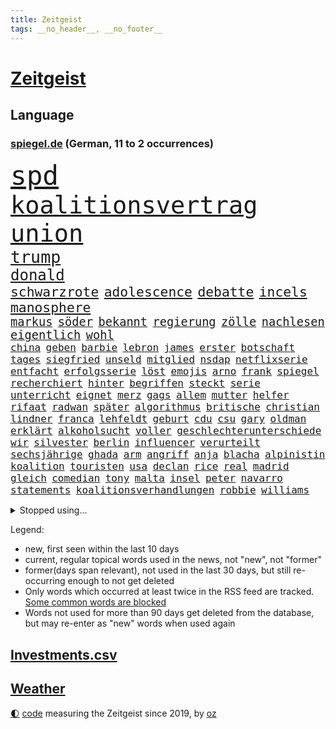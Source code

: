 ```yaml
---
title: Zeitgeist
tags: __no_header__, __no_footer__
---
```


# [Zeitgeist](https://oliz.io/zeitgeist/)

## Language

<h3><a href="https://www.spiegel.de" target="_blank">spiegel.de</a> (German, 11 to 2 occurrences)</h3>
<p style="font-family:monospace">
<span style="font-size:32pt"><a href="news_links.html#spd" class="current">spd</a></span>
<br>
<span style="font-size:29pt"><a href="news_links.html#koalitionsvertrag" class="current">koalitionsvertrag</a></span>
<span style="font-size:29pt"><a href="news_links.html#union" class="current">union</a></span>
<br>
<span style="font-size:20pt"><a href="news_links.html#trump" class="current">trump</a></span>
<br>
<span style="font-size:18pt"><a href="news_links.html#donald" class="current">donald</a></span>
<br>
<span style="font-size:16pt"><a href="news_links.html#schwarzrote" class="current">schwarzrote</a></span>
<span style="font-size:16pt"><a href="news_links.html#adolescence" class="current">adolescence</a></span>
<span style="font-size:16pt"><a href="news_links.html#debatte" class="current">debatte</a></span>
<span style="font-size:16pt"><a href="news_links.html#incels" class="new">incels</a></span>
<span style="font-size:16pt"><a href="news_links.html#manosphere" class="new">manosphere</a></span>
<br>
<span style="font-size:14pt"><a href="news_links.html#markus" class="current">markus</a></span>
<span style="font-size:14pt"><a href="news_links.html#söder" class="current">söder</a></span>
<span style="font-size:14pt"><a href="news_links.html#bekannt" class="current">bekannt</a></span>
<span style="font-size:14pt"><a href="news_links.html#regierung" class="current">regierung</a></span>
<span style="font-size:14pt"><a href="news_links.html#zölle" class="current">zölle</a></span>
<span style="font-size:14pt"><a href="news_links.html#nachlesen" class="current">nachlesen</a></span>
<span style="font-size:14pt"><a href="news_links.html#eigentlich" class="current">eigentlich</a></span>
<span style="font-size:14pt"><a href="news_links.html#wohl" class="current">wohl</a></span>
<br>
<span style="font-size:12pt"><a href="news_links.html#china" class="current">china</a></span>
<span style="font-size:12pt"><a href="news_links.html#geben" class="current">geben</a></span>
<span style="font-size:12pt"><a href="news_links.html#barbie" class="new">barbie</a></span>
<span style="font-size:12pt"><a href="news_links.html#lebron" class="current">lebron</a></span>
<span style="font-size:12pt"><a href="news_links.html#james" class="current">james</a></span>
<span style="font-size:12pt"><a href="news_links.html#erster" class="current">erster</a></span>
<span style="font-size:12pt"><a href="news_links.html#botschaft" class="current">botschaft</a></span>
<span style="font-size:12pt"><a href="news_links.html#tages" class="current">tages</a></span>
<span style="font-size:12pt"><a href="news_links.html#siegfried" class="new">siegfried</a></span>
<span style="font-size:12pt"><a href="news_links.html#unseld" class="new">unseld</a></span>
<span style="font-size:12pt"><a href="news_links.html#mitglied" class="current">mitglied</a></span>
<span style="font-size:12pt"><a href="news_links.html#nsdap" class="new">nsdap</a></span>
<span style="font-size:12pt"><a href="news_links.html#netflixserie" class="current">netflixserie</a></span>
<span style="font-size:12pt"><a href="news_links.html#entfacht" class="current">entfacht</a></span>
<span style="font-size:12pt"><a href="news_links.html#erfolgsserie" class="new">erfolgsserie</a></span>
<span style="font-size:12pt"><a href="news_links.html#löst" class="current">löst</a></span>
<span style="font-size:12pt"><a href="news_links.html#emojis" class="new">emojis</a></span>
<span style="font-size:12pt"><a href="news_links.html#arno" class="new">arno</a></span>
<span style="font-size:12pt"><a href="news_links.html#frank" class="current">frank</a></span>
<span style="font-size:12pt"><a href="news_links.html#spiegel" class="current">spiegel</a></span>
<span style="font-size:12pt"><a href="news_links.html#recherchiert" class="new">recherchiert</a></span>
<span style="font-size:12pt"><a href="news_links.html#hinter" class="current">hinter</a></span>
<span style="font-size:12pt"><a href="news_links.html#begriffen" class="current">begriffen</a></span>
<span style="font-size:12pt"><a href="news_links.html#steckt" class="current">steckt</a></span>
<span style="font-size:12pt"><a href="news_links.html#serie" class="current">serie</a></span>
<span style="font-size:12pt"><a href="news_links.html#unterricht" class="current">unterricht</a></span>
<span style="font-size:12pt"><a href="news_links.html#eignet" class="current">eignet</a></span>
<span style="font-size:12pt"><a href="news_links.html#merz" class="current">merz</a></span>
<span style="font-size:12pt"><a href="news_links.html#gags" class="new">gags</a></span>
<span style="font-size:12pt"><a href="news_links.html#allem" class="current">allem</a></span>
<span style="font-size:12pt"><a href="news_links.html#mutter" class="current">mutter</a></span>
<span style="font-size:12pt"><a href="news_links.html#helfer" class="current">helfer</a></span>
<span style="font-size:12pt"><a href="news_links.html#rifaat" class="new">rifaat</a></span>
<span style="font-size:12pt"><a href="news_links.html#radwan" class="new">radwan</a></span>
<span style="font-size:12pt"><a href="news_links.html#später" class="current">später</a></span>
<span style="font-size:12pt"><a href="news_links.html#algorithmus" class="current">algorithmus</a></span>
<span style="font-size:12pt"><a href="news_links.html#britische" class="current">britische</a></span>
<span style="font-size:12pt"><a href="news_links.html#christian" class="current">christian</a></span>
<span style="font-size:12pt"><a href="news_links.html#lindner" class="current">lindner</a></span>
<span style="font-size:12pt"><a href="news_links.html#franca" class="current">franca</a></span>
<span style="font-size:12pt"><a href="news_links.html#lehfeldt" class="current">lehfeldt</a></span>
<span style="font-size:12pt"><a href="news_links.html#geburt" class="current">geburt</a></span>
<span style="font-size:12pt"><a href="news_links.html#cdu" class="current">cdu</a></span>
<span style="font-size:12pt"><a href="news_links.html#csu" class="current">csu</a></span>
<span style="font-size:12pt"><a href="news_links.html#gary" class="current">gary</a></span>
<span style="font-size:12pt"><a href="news_links.html#oldman" class="new">oldman</a></span>
<span style="font-size:12pt"><a href="news_links.html#erklärt" class="current">erklärt</a></span>
<span style="font-size:12pt"><a href="news_links.html#alkoholsucht" class="current">alkoholsucht</a></span>
<span style="font-size:12pt"><a href="news_links.html#voller" class="current">voller</a></span>
<span style="font-size:12pt"><a href="news_links.html#geschlechterunterschiede" class="current">geschlechterunterschiede</a></span>
<span style="font-size:12pt"><a href="news_links.html#wir" class="current">wir</a></span>
<span style="font-size:12pt"><a href="news_links.html#silvester" class="current">silvester</a></span>
<span style="font-size:12pt"><a href="news_links.html#berlin" class="current">berlin</a></span>
<span style="font-size:12pt"><a href="news_links.html#influencer" class="current">influencer</a></span>
<span style="font-size:12pt"><a href="news_links.html#verurteilt" class="current">verurteilt</a></span>
<span style="font-size:12pt"><a href="news_links.html#sechsjährige" class="current">sechsjährige</a></span>
<span style="font-size:12pt"><a href="news_links.html#ghada" class="new">ghada</a></span>
<span style="font-size:12pt"><a href="news_links.html#arm" class="new">arm</a></span>
<span style="font-size:12pt"><a href="news_links.html#angriff" class="current">angriff</a></span>
<span style="font-size:12pt"><a href="news_links.html#anja" class="new">anja</a></span>
<span style="font-size:12pt"><a href="news_links.html#blacha" class="new">blacha</a></span>
<span style="font-size:12pt"><a href="news_links.html#alpinistin" class="current">alpinistin</a></span>
<span style="font-size:12pt"><a href="news_links.html#koalition" class="current">koalition</a></span>
<span style="font-size:12pt"><a href="news_links.html#touristen" class="current">touristen</a></span>
<span style="font-size:12pt"><a href="news_links.html#usa" class="current">usa</a></span>
<span style="font-size:12pt"><a href="news_links.html#declan" class="new">declan</a></span>
<span style="font-size:12pt"><a href="news_links.html#rice" class="new">rice</a></span>
<span style="font-size:12pt"><a href="news_links.html#real" class="current">real</a></span>
<span style="font-size:12pt"><a href="news_links.html#madrid" class="current">madrid</a></span>
<span style="font-size:12pt"><a href="news_links.html#gleich" class="current">gleich</a></span>
<span style="font-size:12pt"><a href="news_links.html#comedian" class="current">comedian</a></span>
<span style="font-size:12pt"><a href="news_links.html#tony" class="current">tony</a></span>
<span style="font-size:12pt"><a href="news_links.html#malta" class="new">malta</a></span>
<span style="font-size:12pt"><a href="news_links.html#insel" class="current">insel</a></span>
<span style="font-size:12pt"><a href="news_links.html#peter" class="current">peter</a></span>
<span style="font-size:12pt"><a href="news_links.html#navarro" class="new">navarro</a></span>
<span style="font-size:12pt"><a href="news_links.html#statements" class="current">statements</a></span>
<span style="font-size:12pt"><a href="news_links.html#koalitionsverhandlungen" class="current">koalitionsverhandlungen</a></span>
<span style="font-size:12pt"><a href="news_links.html#robbie" class="current">robbie</a></span>
<span style="font-size:12pt"><a href="news_links.html#williams" class="current">williams</a></span>
</p>
<details>
<summary>Stopped using...</summary>
<p class="former" style="font-size:12pt">
jugendlichen(1631) gefährliche(1629) konfrontiert(1629) lauterbach(1629) sanktionen(1629) zentrum(1628) überwinden(1628) ausschreitungen(1627) lufthansa(1627) angekommen(1626) bessere(1626) privaten(1626) schoss(1626) sturm(1626) taylor(1626) viertel(1626) wechselt(1626) weitergeht(1626) widerspricht(1626) auftakt(1625) draußen(1625) männern(1625) senat(1625) stolz(1625) bsc(1624) generalsekretär(1624) hertha(1624) lisa(1624) scheiterte(1624) sexueller(1624) unabhängige(1624) worten(1624) ausfallen(1623) bahnhof(1623) klaren(1623) pressekonferenz(1623) schnelle(1623) solidarität(1623) zusammenarbeit(1623) eingereicht(1622) karl(1622) la(1622) sprache(1622) botschafter(1621) freiheitsstrafe(1621) höher(1621) pocht(1621) streitkräfte(1621) termin(1621) tragen(1620) stoßen(1619) bundesstaat(1618) schiedsrichter(1618) sports(1618) wahrheit(1618) befreien(1617) begann(1617) hotels(1617) nerven(1617) unbedingt(1617) ausbau(1616) bruder(1616) stürmer(1616) erlitt(1615) weder(1615) polnische(1614) achten(1613) bedeutung(1613) halb(1613) haushalte(1613) debatten(1612) ii(1612) gemeinsamen(1611) gestürzt(1611) trafen(1611) berühmten(1610) warm(1609) gesamten(1608) herr(1607) deals(1606) erwachsene(1606) mercedes(1606) ausgesetzt(1603) ausrüstung(1603) lücke(1603) bremsen(1602) fan(1600) abstieg(1597) beweise(1597) brach(1597) wendet(1595) möglichkeiten(1590) verständnis(1590) zdf(1580) sachen(1544) leiter(1540) politikern(1456) gestanden(1409) arbeitsmarkt(1399) felix(1390) zentralbank(1374) novak(1373) cup(1344) 700(1321) russischem(1317) nachspielzeit(1316) kameras(1315) erkrankte(1309) stehlen(1297) zeitpunkt(1245) gestört(1232) unserem(1219) überwachung(1164) spiegeltitelstory(1119) fluss(1118) brandenburger(1108) iranische(1093) links(1091) finanzierung(1082) 48(1075) anschuldigungen(1068) schwarzes(1067) zentrale(1054) hitze(1046) computer(1037) ausbauen(1031) japanische(1028) jimmy(1016) schwimmen(1007) erntet(1000) thüringens(1000) baum(998) verstoßen(997) ähnlichen(979) tode(971) antarktis(941) franz(933) erzielte(932) jüngst(930) kollege(907) eingriff(904) kompliziert(900) pakete(897) auszeichnung(883) außenpolitik(881) mama(880) billigt(865) staates(859) 4(855) verbindungen(848) wechselte(846) djokovic(845) gesagt(838) zehnte(809) wand(796) wasserstoff(794) startups(786) 5000(779) gravierende(778) brauche(758) darmstadt(747) gala(746) anlagen(744) fließen(744) bier(736) gen(736) errichten(727) betrunkener(725) erfolgen(725) kippen(725) beides(722) diplomatische(719) gekürt(717) durchgesetzt(706) samuel(703) 8000(691) trikot(691) unterbrochen(688) arabischen(686) lied(682) spektakulären(676) swift(665) abschaffen(645) festgestellt(641) stellvertretende(641) queere(630) abends(629) schweigt(626) schmidt(625) erweitert(618) eauto(613) desaster(612) froh(608) lagen(608) wmtitel(608) albtraum(596) butter(596) südkoreanische(593) völkermord(586) ausnahmezustand(583) meyer(582) jubeln(575) 42(574) dirk(572) tisch(569) erwachsenen(563) schwester(560) phänomen(555) auftritte(548) gearbeitet(547) jüdischen(545) kimmich(541) expertin(540) franzosen(539) tatverdächtiger(537) 85(534) management(532) 22jährige(531) 2035(527) böse(520) propalästinensische(517) cottbus(506) adam(503) mohammad(502) menschenrechte(498) mangelt(494) psychologe(482) geheimnisse(481) magic(479) golden(478) ryan(473) dfl(471) unwahrscheinlich(464) vergleichsweise(464) bahnen(457) riesigen(457) zuversichtlich(457) bezeichnete(448) luxemburg(446) vincent(443) aussteigen(442) sendet(437) pazifik(435) rutscht(434) zählte(431) direkten(423) berühmteste(421) ball(417) pünktlich(414) rundfunk(412) vergewaltigungen(411) gefälschte(406) bronze(405) verbringen(405) inakzeptabel(404) auslösen(400) hing(400) mallorca(396) sechste(394) historisch(393) klärt(390) handlungen(388) auslöser(387) magnus(387) superreichen(387) schwerverletzte(386) falschinformationen(384) superstars(384) agenda(383) höchstwert(382) eukommissionspräsidentin(381) sprang(380) klettert(378) marihuana(372) bekämpfen(369) angeschlagene(368) philosophie(368) kaputt(365) abgrund(360) auswärtigen(360) schrank(359) royals(358) wade(356) augenhöhe(354) carlsen(354) integration(353) faktencheck(352) 250(351) schlimmste(351) angebote(350) grauen(346) lebenslanger(346) größtes(345) einheimische(343) verrat(342) üblich(340) bräuchte(338) engel(337) verspielt(336) verlobung(335) chinese(332) pérez(330) bruch(329) handwerk(329) weber(328) amtsgericht(321) protokoll(321) wandel(320) leitete(319) positive(317) 46(316) bande(314) begeisterung(314) prognosen(313) films(312) landsleute(312) verbrecher(311) mitgefühl(308) mitstreiter(308) ego(307) europäisches(307) flop(307) kanzlerschaft(307) beschließen(305) weltkriegs(305) eras(301) griechische(300) jeweils(300) emilia(299) grand(297) verspätungen(297) einsteigen(296) krimi(296) verschwörungsmythen(293) befragen(292) hansestadt(291) chris(290) rassistischer(290) dresdner(287) franken(285) lügt(285) sonja(285) basel(284) kopfhörer(284) psychologie(284) sorgten(283) love(282) staatsbürgerschaft(281) übte(281) rohr(280) umgebung(280) geschäftsmann(279) zurückzahlen(279) youtuber(278) berührt(277) erobern(276) wahlkampfs(276) enttäuschung(275) kocht(273) bitcoin(272) reihen(271) erlebnis(270) strategien(269) kontinent(268) arabische(267) marina(267) sprangen(266) brat(265) englischer(265) fühle(264) homeoffice(263) fitnessstudio(262) feuert(261) lebe(261) legende(261) jong(260) kalt(259) ausgewertet(257) glaube(257) 41(256) militärexperte(256) untergrund(253) geschäftsmodell(252) rudert(252) verkörpert(251) heimwm(247) erledigt(246) derart(244) simone(242) sekte(241) altern(239) streiken(239) tatwaffe(239) merz'(237) brauchte(236) momentan(235) potenzielle(235) neuartige(233) theorie(233) sechsten(230) trübt(229) austin(228) berechnet(228) elbe(228) vertretern(228) rufe(227) 27jährige(225) kalifornischen(225) kubicki(225) nutze(225) allzu(223) caroline(223) schwerin(223) betriebsrat(221) brandanschlägen(221) zone(221) belege(220) gefährt(220) zerwürfnis(220) decken(219) one(218) status(218) diebesgut(217) gezielte(217) reichlich(217) möglichem(215) bevorstehen(214) stichelt(213) arnold(212) verlusten(212) zeitreise(211) krüger(209) paketen(207) landstraßen(206) sahen(205) jährlichen(204) betäubt(202) beweis(202) spieltag(202) state(201) überrumpelt(200) witze(198) trieb(197) container(196) krankenhäusern(196) with(196) verkörperte(195) kloeppel(194) anzahl(193) dicht(192) doku(192) gewandt(192) zuständig(192) gelangen(191) raumfahrtunternehmen(191) holstein(190) unverzichtbar(190) südfrankreich(189) armand(188) braunschweig(186) spö(186) udo(182) belohnen(181) infiziert(181) dreieinhalb(180) eberl(180) vermittelt(180) begrüßt(178) dreier(176) esc(176) haustiere(176) warnzeichen(176) direktor(174) techno(174) brooklyn(173) angeführt(172) echtes(172) strohe(172) weh(172) bescheiden(171) entweder(171) fluten(171) günstigen(171) verteidigungsausgaben(171) absolute(170) carolabrücke(170) unbeeindruckt(170) häme(169) sportdirektor(169) rettungswagen(168) fotografin(167) vogel(167) wortwahl(167) brille(166) fröhliche(166) vertrieb(166) misere(165) sky(164) verunglückte(164) zeitgeist(164) erpresser(163) klimaaktivistin(163) erschreckend(162) migrationsdebatte(162) patzer(162) hacker(161) t(161) warriors(161) frische(160) heizen(160) stromausfälle(160) tabellenspitze(160) techniker(160) wohnhäuser(160) 19jährige(159) green(159) unattraktiver(159) insolvenzverwalter(158) gegnern(157) keeper(157) schrammt(157) verhinderten(157) trends(154) vereint(154) nette(153) parks(153) unicef(153) verlief(153) semester(152) verfallsdatum(152) aussuchen(151) autorinnen(151) vorstellungen(151) bröning(150) bundesparteitag(150) nationalteam(150) paartherapeutin(150) natogeneralsekretär(149) seltsames(149) 8(148) gebäuden(148) mcdonald’s(148) dankbarkeit(147) facebookkonzern(147) miersch(147) atomwaffen(146) flugtaxistartup(146) globales(146) einflussnahme(145) grundschule(145) quadratmeter(145) regierungschefs(145) callcenter(144) 40jährigen(143) beschränken(143) materialien(143) tobias(143) unfällen(143) gesetzesänderung(142) holocaustüberlebende(142) mitgeteilt(142) musical(142) verlängerung(142) 37jährige(141) ausfällig(141) ferres(141) veronica(141) bekenntnis(139) beliebter(138) kleinwagen(138) mehrkosten(138) schachwelt(138) beschädigen(137) entführte(137) vereine(136) vermieter(134) inmitten(133) zufriedenheit(133) ausländischer(132) kongress(132) rüstungsexporte(132) wirtschaftswachstum(132) andrij(131) ringt(131) schwierigsten(131) bosch(130) nets(130) 39(129) inhaltlich(129) totale(129) cornelia(128) hamburgs(128) streich(127) feministische(126) afdchefin(125) alfred(125) eingeleitet(125) bruttoinlandsprodukt(124) finanzieren(124) sexismus(124) einzigartig(123) tradwives(123) bangt(122) reichsbürgern(122) fahrplan(121) unis(121) binden(120) demokratisch(120) niederlagen(120) ruhig(120) anonyme(119) elternhaus(119) gewannen(119) ranghohen(119) uskongress(119) 92(118) globe(118) rentnerinnen(118) vendée(118) durchbringen(117) regie(117) verweisen(117) alkoholisierter(116) beschwerde(116) fahrzeugkontrolle(116) report(116) verwandeln(114) charlie(113) feuerwerk(113) oscarverleihung(113) sanieren(113) prozentpunkte(112) keineswegs(110) prophezeit(110) resilienz(110) tanz(109) unglücks(109) weckruf(109) dating(108) arbeitslos(107) ballauf(107) erfährt(107) komplikationen(107) kronprinzessin(107) mettemarit(107) people(107) redakteure(107) schenk(107) schmid(107) 40jähriger(106) mettemarits(106) reiter(106) schacht(106) chefredakteurin(105) general(105) spiegelanalyse(105) weltcupsieg(105) cadillac(104) christdemokrat(104) einhell(104) einstecken(104) makita(104) ryobi(104) worx(104) formtief(103) styles(103) altkanzlerin(102) argument(102) konklave(102) oscarkandidat(102) schneefälle(102) insider(101) löwe(101) mitgliedschaft(101) schwacher(101) missglückte(100) widersprüchliche(100) wirtz(100) 1984(99) gleisen(99) lasse(99) marsalek(99) maul(99) zusammengetragen(99) geiger(98) kombination(98) sportchef(98) vinzenz(98) einfuhren(97) christmas(96) durchgang(96) popsuperstar(96) sabotiert(96) unfair(95) wortlaut(95) komplizen(94) komplizierter(94) zündet(94) überraschungen(94) befürworter(93) bemannte(93) schlechtere(93) vorrangig(93) abgelehnte(91) herrn(91) vision(91) abschließend(90) dyson(90) interessieren(90) komödien(90) ärgern(90) beeindruckender(89) ecken(89) elektroden(89) foltergefängnissen(89) revier(89) ungewisse(89) absolut(88) cynthia(88) erivo(88) hemmschwelle(88) niedliche(88) problemlos(88) rekordzeit(88) weltcup(88) übersprang(88) 900(87) copernicus(87) helferinnen(87) produktionen(87) skiurlaub(87) steigert(87) unglücklichen(87) 54(86) abhängen(86) abschneiden(86) abschneidet(86) briefen(86) zeitweilig(86) auszufallen(85) belgier(85) dankbar(85) kaninchen(85) mehrjährigen(85) parteijugend(85) chemiekonzern(84) denkwürdige(84) institution(84) leitzinsen(84) mittwochmorgen(84) portugiese(84) scherzt(84) stattgefunden(84) stollen(84) kompensieren(83) tafeln(83) vorkommen(83) curry(82) foul(82) traumtor(82) zyklon(82) bip(81) entsprechendes(81) eyes(81) ingolstadt(81) privater(81) verteilte(81) devise(80) führender(80) gelauncht(80) kivideogenerator(80) now(80) skizzieren(80) sora(80) discord(79) jatta(79) mächtigen(79) natochef(79) sicherheitsexperte(79) wahlversprechen(79) demütigung(78) düsteren(78) familiengeschichte(78) kelce(78) rennrad(78) usjournalist(78) dopingtests(77) exwirecardvorstand(77) füllen(77) geleitet(77) verpacken(77) wonach(77) aufgestockt(76) ausgerottet(76) ausreichend(76) british(76) deckel(76) rationaler(76) rindfleisch(76) rätselhaftes(76) sehnen(76) turm(76) zielen(76) fliegende(75) geruch(75) meldungen(75) pur(75) zentraler(75) abgasvorschriften(74) beigelegt(74) charli(74) getränke(74) niederlegung(74) schwede(74) xcx(74) assadanhänger(73) außergewöhnlicher(73) darlehen(73) panamakanal(73) taleb(73) todesfahrt(73) vorteil(73) amokfahrer(72) durgun(72) erlebnisse(72) grenzerfahrungen(72) hast(72) insolvenzverfahren(72) kihype(72) menschenmenge(72) rotwein(72) schande(72) scherer(72) tahsim(72) todesfahrer(72) woanders(72) abdulmohsen(71) bitcoinkurs(71) bundeskanzlers(71) diät(71) döner(71) geringere(71) grünes(71) gunsten(71) pflegenotstand(71) sauerland(71) auswirkt(70) diverse(70) lokale(70) melnyk(70) tübingen(70) 113(69) furchtbar(69) gap(69) kunsthistoriker(69) kurbelt(69) panamas(69) verlorenen(69) waffenproduktion(69) abziehen(68) arbeitnehmern(68) besitzern(68) guatemala(68) interaktiver(68) trumpvertraute(68) veränderte(68) zigarette(68) abo(67) bekanntgegeben(67) dreierkoalition(67) entmachtung(67) kanaren(67) konstruktiv(67) einigt(66) finanzmärkte(66) londons(66) nachkommen(66) schnellschachwm(66) cyprien(65) fußgängerzone(65) kneipe(65) landeswährung(65) partys(65) sarrazin(65) sechzigerjahren(65) unpünktlich(65) wildesten(65) zahlungsunfähig(65) dreierbündnis(64) neos(64) pitbull(64) sicherheitsvorkehrungen(64) vermelden(64) zeige(64) övp(64) bedauert(63) culkin(63) damon(63) dumplings(63) kieran(63) napoleon(63) aufgefallen(62) gräueltaten(62) tauschten(62) volocopter(62) vorjahren(62) bedauern(61) brutalem(61) gentleman(61) herzschrittmacher(61) menschengruppe(61) nsu(61) sofortige(61) sunshine(61) angesetzt(60) balance(60) rechenzentren(60) schwelle(60) skirennfahrer(60) verbannen(60) zugehörigkeit(60) zurückgelassene(60) 104(59) army(59) begegnet(59) co₂preis(59) geständnis(59) missionen(59) schleswigholsteins(59) spdlinke(59) spdmann(59) taipeh(59) ustechmilliardär(59) erteilen(58) republikanerin(58) staatsausgaben(58) wehrte(58) winde(58) eigentum(57) lautstarker(57) lebensstil(57) talkshow(57) argumente(56) auftaktmatch(56) dominierten(56) gift(56) natostaaten(56) wehretat(56) wellinger(56) bestes(55) blumen(55) brutalist(55) dark(55) geredet(55) sofern(55) streitfall(55) ukrainerinnen(55) umgekippt(55) alonso(54) darian(54) gouverneurin(54) höchst(54) platzieren(54) spioniert(54) xabi(54) echo(53) event(53) manuela(53) tiktokhype(53) tvpublikum(53) radelt(52) ausbruchs(51) blue(51) eingelöst(51) erkämpfte(51) karius(51) loris(51) präparierte(51) stallone(51) datenschützer(50) gesicherten(50) langläufer(50) medaillen(50) pain(50) spitzen(50) zettel(50) ausgefeilte(49) denis(49) eliten(49) gerichtsurteil(49) ssv(49) starship(49) ukrainehilfen(49) architekt(48) gereizt(48) kombinierer(48) luxus(48) ruhm(48) usamerikanerin(48) auffälliger(47) fa(47) geschwisterpaar(47) javad(47) pakistans(47) pokalaus(47) todesfahrers(47) zarif(47) außenpolitisch(46) erdtrabanten(46) ghost(46) old(46) bobby(45) erdbeere(45) misstrauensvotum(45) trage(45) verhängten(45) vorbereitungen(45) einflussreiche(44) irrtümlich(44) minimum(44) regierungstruppen(44) unklug(44) erging(43) erreichten(43) fix(43) gehypten(43) nikola(43) üblichen(43) davie(42) ekitiké(42) flow(42) kurzvideos(42) mondes(42) selke(42) clash(41) gelte(41) spitzenpolitiker(41) transatlantische(41) 19jähriger(40) angehalten(40) bowl(40) geografie(40) revolutionieren(40) steuererklärung(40) stromer(40) travis(40) user(40) bildungsarbeit(39) bolton(39) drahtzieher(39) to(39) usbürokratie(39) klubchef(38) wohnungsbrand(38) 208(37) bonus(37) motivierten(37) negativrekord(37) nominierten(37) sofortmaßnahmen(37) ökonomin(37) afghanen(36) baron(36) besitzanspruch(36) empören(36) erneuerbarer(36) polansky(36) roy(36) schallmauer(36) untergeordnete(36) verdanken(36) weiblich(36) auszuschließen(35) hannah(35) nordischen(35) bundesamts(34) dagegenzuhalten(34) dewalt(34) herrscher(34) luise(34) undichte(34) verhältnisse(34) drogenhandel(33) erhoffte(33) geleakte(33) holding(33) kovač(33) milliardenvermögen(33) programme(33) reisehinweise(33) zugunglück(33) schwarzenegger(32) südpol(32) asphalt(31) bürgerschaft(31) che(31) gläubiger(31) riviera(31) verrückten(31) billy(30) boston(30) entwendet(30) handelszöllen(30) iocpräsident(30) irrweg(30) jazz(30) abgekoppelt(29) athena(29) aufgehen(29) intendant(29) klose(29) nachbesserungen(29) propagierte(29) theaters(29) arbeitslosenzahl(28) bombardierung(28) dreimillionenmarke(28) dunklen(28) gazaplan(28) holocaustmahnmal(28) kanadischen(28) landesweit(28) mainzer(28) marion(28) sge(28) vormonat(28) adel(27) anknüpfen(27) dick(27) weggeworfene(27) cannes(26) congress(26) entfesselten(26) fahrgästen(26) gelöscht(26) gerichts(26) gewandelt(26) meereis(26) rohstoffdeal(26) zweitstimmen(26) erziehen(25) nichtregierungsorganisationen(25) pazifist(25) terrorisieren(25) verschaffte(25) wahlentscheidung(25) welch(25) aicher(24) ausstand(24) einfuhrzölle(24) entführung(24) finanzbranche(24) gemüter(24) kappt(24) parteifreunde(24) patentstreit(24) aberwitzige(23) buchung(23) eingefrorenen(23) fanszene(23) hamburgharburg(23) luftqualität(23) müttern(23) schlimme(23) verheerend(23) vermögenswerten(23) weltmeere(23) fortbestand(22) geradezu(22) gleis(22) negativ(22) silber(22) taktik(22) abwehrkampf(21) achte(21) doziert(21) respektlos(21) übergriffig(21) 66(20) brown(20) bürgerschaftswahl(20) edeka(20) lawinen(20) millie(20) stranger(20) vorgeführt(20) demografische(19) karnevals(19) nichtwähler(19) russlandfeldzug(19) bestritten(18) buschbrände(18) franzstefan(18) gady(18) gesellschaftliches(18) rekonstruiert(18) sozialwissenschaftler(18) indian(17) pattinson(17) satire(17) skiverband(17) ukrainekurs(17) wells(17) segelregatta(16) weynbergh(16) bedeutender(15) cdupolitikers(15) tennisturnier(15) visualisierungen(15) übergewicht(15) übernachten(15) banksygemälde(14) blink182star(14) contec(14) friedensplan(14) gerhart(14) hoppus(14) hosen(14) lezyne(14) skizziert(14) topeak(14) versteigern(14) wirbelsturm(14) alleinige(13) anora(13) humanoide(13) kredite(13) roboter(13) überzahl(13) abgezeichnet(12) kigenerierte(12) mäßig(12) stemmen(12) warnstreikwelle(12) bogen(11) desaströsen(11) lokalpolitiker(11) sinnlose(11) sondierungsgesprächen(11) versagten(11) y(11)
</p>
</details>
<p>Legend:
<ul>
<li><span class="new">new</span>, first seen within the last 10 days</li>
<li><span class="current">current</span>, regular topical words used in the news, not "new", not "former"</li>
<li><span class="former">former(days span relevant)</span>, not used in the last 30 days, but still re-occurring enough to not get deleted</li>
<li>Only words which occurred at least twice in the RSS feed are tracked. <a href="language/filters.py">Some common words are blocked</a></li>
<li>Words not used for more than 90 days get deleted from the database, but may re-enter as "new" words when used again</li>
</ul>
</p>

## [Investments](investments.html)[.csv](investments.csv)

## [Weather](weather.html)

<footer>
<a href="javascript:toggleTheme()" class="nav">🌓</a>
<a href="https://github.com/ooz/zeitgeist">code</a> measuring the Zeitgeist since 2019, by <a href="https://oliz.io">oz</a>
</footer>
